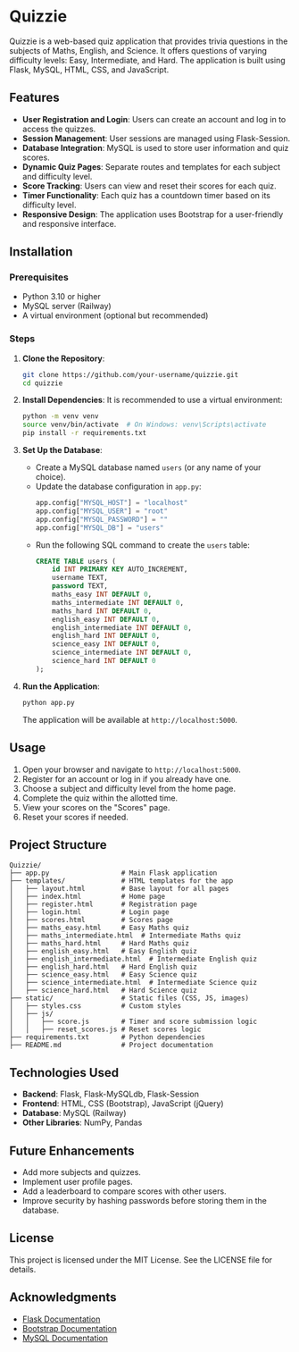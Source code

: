 # Quizzie

Quizzie is a web-based quiz application that provides trivia questions in the subjects of Maths, English, and Science. It offers questions of varying difficulty levels: Easy, Intermediate, and Hard. The application is built using Flask, MySQL, HTML, CSS, and JavaScript.

## Features

- **User Registration and Login**: Users can create an account and log in to access the quizzes.
- **Session Management**: User sessions are managed using Flask-Session.
- **Database Integration**: MySQL is used to store user information and quiz scores.
- **Dynamic Quiz Pages**: Separate routes and templates for each subject and difficulty level.
- **Score Tracking**: Users can view and reset their scores for each quiz.
- **Timer Functionality**: Each quiz has a countdown timer based on its difficulty level.
- **Responsive Design**: The application uses Bootstrap for a user-friendly and responsive interface.

## Installation

### Prerequisites

- Python 3.10 or higher
- MySQL server (Railway)
- A virtual environment (optional but recommended)

### Steps

1. **Clone the Repository**:
   ```bash
   git clone https://github.com/your-username/quizzie.git
   cd quizzie
   ```

2. **Install Dependencies**:
   It is recommended to use a virtual environment:
   ```bash
   python -m venv venv
   source venv/bin/activate  # On Windows: venv\Scripts\activate
   pip install -r requirements.txt
   ```

3. **Set Up the Database**:
   - Create a MySQL database named `users` (or any name of your choice).
   - Update the database configuration in `app.py`:
     ```python
     app.config["MYSQL_HOST"] = "localhost"
     app.config["MYSQL_USER"] = "root"
     app.config["MYSQL_PASSWORD"] = ""
     app.config["MYSQL_DB"] = "users"
     ```
   - Run the following SQL command to create the `users` table:
     ```sql
     CREATE TABLE users (
         id INT PRIMARY KEY AUTO_INCREMENT,
         username TEXT,
         password TEXT,
         maths_easy INT DEFAULT 0,
         maths_intermediate INT DEFAULT 0,
         maths_hard INT DEFAULT 0,
         english_easy INT DEFAULT 0,
         english_intermediate INT DEFAULT 0,
         english_hard INT DEFAULT 0,
         science_easy INT DEFAULT 0,
         science_intermediate INT DEFAULT 0,
         science_hard INT DEFAULT 0
     );
     ```

4. **Run the Application**:
   ```bash
   python app.py
   ```
   The application will be available at `http://localhost:5000`.

## Usage

1. Open your browser and navigate to `http://localhost:5000`.
2. Register for an account or log in if you already have one.
3. Choose a subject and difficulty level from the home page.
4. Complete the quiz within the allotted time.
5. View your scores on the "Scores" page.
6. Reset your scores if needed.

## Project Structure

```
Quizzie/
├── app.py                  # Main Flask application
├── templates/              # HTML templates for the app
│   ├── layout.html         # Base layout for all pages
│   ├── index.html          # Home page
│   ├── register.html       # Registration page
│   ├── login.html          # Login page
│   ├── scores.html         # Scores page
│   ├── maths_easy.html     # Easy Maths quiz
│   ├── maths_intermediate.html  # Intermediate Maths quiz
│   ├── maths_hard.html     # Hard Maths quiz
│   ├── english_easy.html   # Easy English quiz
│   ├── english_intermediate.html  # Intermediate English quiz
│   ├── english_hard.html   # Hard English quiz
│   ├── science_easy.html   # Easy Science quiz
│   ├── science_intermediate.html  # Intermediate Science quiz
│   ├── science_hard.html   # Hard Science quiz
├── static/                 # Static files (CSS, JS, images)
│   ├── styles.css          # Custom styles
│   ├── js/
│   │   ├── score.js        # Timer and score submission logic
│   │   ├── reset_scores.js # Reset scores logic
├── requirements.txt        # Python dependencies
├── README.md               # Project documentation
```

## Technologies Used

- **Backend**: Flask, Flask-MySQLdb, Flask-Session
- **Frontend**: HTML, CSS (Bootstrap), JavaScript (jQuery)
- **Database**: MySQL (Railway)
- **Other Libraries**: NumPy, Pandas

## Future Enhancements

- Add more subjects and quizzes.
- Implement user profile pages.
- Add a leaderboard to compare scores with other users.
- Improve security by hashing passwords before storing them in the database.

## License

This project is licensed under the MIT License. See the LICENSE file for details.

## Acknowledgments

- [Flask Documentation](https://flask.palletsprojects.com/)
- [Bootstrap Documentation](https://getbootstrap.com/)
- [MySQL Documentation](https://dev.mysql.com/doc/)
